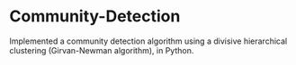 # Community-Detection
Implemented a community detection algorithm using a divisive hierarchical clustering (Girvan-Newman algorithm), in Python.
